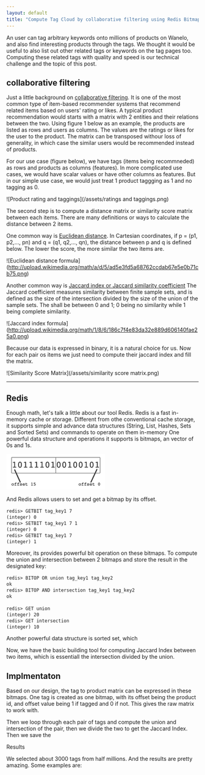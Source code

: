 ```yaml
---
layout: default
title: "Compute Tag Cloud by collaborative filtering using Redis Bitmaps"
---
```


An user can tag arbitrary keywords onto millions of products on Wanelo, and also find interesting products through the tags. We thought it would be useful to also list out other related tags or keywords on the tag pages too. Computing these related tags with quality and speed is our technical challenge and the topic of this post. 

## collaborative filtering
Just a little background on [collaborative filtering](http://en.wikipedia.org/wiki/Collaborative_filtering). It is one of the most common type of item-based recommender systems that recommend related items based on users' rating or likes. A typical product recommendation would starts with a matrix with 2 entities and their relations between the two. Using figure 1 below as an example, the products are listed as rows and users as columns. The values are the ratings or likes for the user to the product. The matrix can be transposed withour loss of generality, in which case the similar users would be recommended instead of products. 

For our use case (figure below), we have tags (items being recommneded) as rows and products as columns (features). In more complicated use cases, we would have scalar values or have other columns as features. But in our simple use case, we would just treat 1 product taggging as 1 and no tagging as 0. 


![Product rating and taggings](/assets/ratings and taggings.png)

The second step is to compute a distance matrix or similarity score matrix between each items. There are many definitions or ways to calculate the distance between 2 items. 

One common way is [Euclidean distance](http://en.wikipedia.org/wiki/Euclidian_distance). In Cartesian coordinates, if p = (p1, p2,..., pn) and q = (q1, q2,..., qn), the distance between p and q is defined below. The lower the score, the more similar the two items are. 

![Euclidean distance formula] (http://upload.wikimedia.org/math/a/d/5/ad5e3fd5a68762ccdab67e5e0b71cb75.png)


Another common way is [Jaccard index or Jaccard similarity coefficient](http://en.wikipedia.org/wiki/Jaccard_index) The Jaccard coefficient measures similarity between finite sample sets, and is defined as the size of the intersection divided by the size of the union of the sample sets. The  shall be between 0 and 1; 0 being no similarity while 1 being complete similarity. 

![Jaccard index formula] (http://upload.wikimedia.org/math/1/8/6/186c7f4e83da32e889d606140fae25a0.png)

Because our data is expressed in binary, it is a natural choice for us. Now for each pair os items we just need to compute their jaccard index and fill the matrix. 

![Similarity Score Matrix](/assets/similarity score matrix.png)

---

## Redis

Enough math, let's talk a little about our tool Redis. Redis is a fast in-memory cache or storage. Different from othe conventional cache storage, it supports simple and advance data structures (String, List, Hashes, Sets and Sorted Sets) and commands to operate on them in-memory One powerful data structure and operations it supports is bitmaps, an vector of 0s and 1s. 

![Bitmap](/assets/bitmap.png)

And Redis allows users to set and get a bitmap by its offset. 

```
redis> GETBIT tag_key1 7 
(integer) 0
redis> SETBIT tag_key1 7 1
(integer) 0
redis> GETBIT tag_key1 7
(integer) 1
```

Moreover, its provides powerful bit operation on these bitmaps. To compute the union and intersection between 2 bitmaps and store the result in the designated key: 

```
redis> BITOP OR union tag_key1 tag_key2
ok
redis> BITOP AND intersection tag_key1 tag_key2
ok

redis> GET union
(integer) 20
redis> GET intersection
(integer) 10
```

Another powerful data structure is sorted set, which 




Now, we have the basic building tool for computing Jaccard Index between two items, which is essentiall the intersection divided by the union.


## Implmentaton

Based on our design, the tag to product matrix can be expressed in these bitmaps. One tag is created as one bitmap, with its offset being the product id, and offset value being 1 if tagged and 0 if not. This gives the raw matrix to work with. 

Then we loop through each pair of tags and compute the union and intersection of the pair, then we divide the two to get the Jaccard Index. Then we save the 

      


Results

We selected about 3000 tags from half millions. And the results are pretty amazing. Some examples are: 

